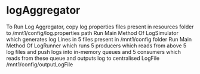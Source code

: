 # logAggregator
To Run Log Aggregator, copy log.properties files present in resources folder to /mnt1/config/log.properties path
Run Main Method Of LogSimulator which generates log Lines in 5 files present in /mnt1/config folder
Run Main Method Of LogRunner which runs 5 producers which reads from above 5 log files and push logs into in-memory
queues and 5 consumers which reads from these queue and outputs log to centralised LogFile /mnt1/config/outputLogFile